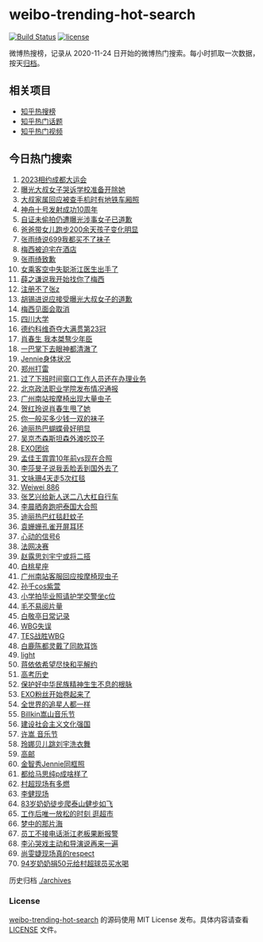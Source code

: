 # weibo-trending-hot-search

[![Build Status](https://github.com/justjavac/weibo-trending-hot-search/workflows/ci/badge.svg?branch=master)](https://github.com/justjavac/weibo-trending-hot-search/actions)
[![license](https://img.shields.io/github/license/justjavac/weibo-trending-hot-search)](https://github.com/justjavac/weibo-trending-hot-search/blob/master/LICENSE)

微博热搜榜，记录从 2020-11-24 日开始的微博热门搜索。每小时抓取一次数据，按天[归档](./archives)。

## 相关项目

- [知乎热搜榜](https://github.com/justjavac/zhihu-trending-top-search)
- [知乎热门话题](https://github.com/justjavac/zhihu-trending-hot-questions)
- [知乎热门视频](https://github.com/justjavac/zhihu-trending-hot-video)

## 今日热门搜索

<!-- BEGIN -->
<!-- 最后更新时间 Mon Jun 12 2023 06:12:07 GMT+0800 (China Standard Time) -->

1. [2023相约成都大运会](https://s.weibo.com//weibo?q=%232023%E7%9B%B8%E7%BA%A6%E6%88%90%E9%83%BD%E5%A4%A7%E8%BF%90%E4%BC%9A%23&Refer=new_time)
1. [曝光大叔女子哭诉学校准备开除她](https://s.weibo.com//weibo?q=%23%E6%9B%9D%E5%85%89%E5%A4%A7%E5%8F%94%E5%A5%B3%E5%AD%90%E5%93%AD%E8%AF%89%E5%AD%A6%E6%A0%A1%E5%87%86%E5%A4%87%E5%BC%80%E9%99%A4%E5%A5%B9%23&t=31&band_rank=2&Refer=top)
1. [大叔家属回应被查手机时有地铁车厢照](https://s.weibo.com//weibo?q=%23%E5%A4%A7%E5%8F%94%E5%AE%B6%E5%B1%9E%E5%9B%9E%E5%BA%94%E8%A2%AB%E6%9F%A5%E6%89%8B%E6%9C%BA%E6%97%B6%E6%9C%89%E5%9C%B0%E9%93%81%E8%BD%A6%E5%8E%A2%E7%85%A7%23&t=31&band_rank=50&Refer=top)
1. [神舟十号发射成功10周年](https://s.weibo.com//weibo?q=%23%E7%A5%9E%E8%88%9F%E5%8D%81%E5%8F%B7%E5%8F%91%E5%B0%84%E6%88%90%E5%8A%9F10%E5%91%A8%E5%B9%B4%23&t=31&band_rank=3&Refer=top)
1. [自证未偷拍仍遭曝光涉事女子已道歉](https://s.weibo.com//weibo?q=%23%E8%87%AA%E8%AF%81%E6%9C%AA%E5%81%B7%E6%8B%8D%E4%BB%8D%E9%81%AD%E6%9B%9D%E5%85%89%E6%B6%89%E4%BA%8B%E5%A5%B3%E5%AD%90%E5%B7%B2%E9%81%93%E6%AD%89%23&t=31&band_rank=4&Refer=top)
1. [爸爸带女儿跑步200余天孩子变化明显](https://s.weibo.com//weibo?q=%23%E7%88%B8%E7%88%B8%E5%B8%A6%E5%A5%B3%E5%84%BF%E8%B7%91%E6%AD%A5200%E4%BD%99%E5%A4%A9%E5%AD%A9%E5%AD%90%E5%8F%98%E5%8C%96%E6%98%8E%E6%98%BE%23&t=31&band_rank=8&Refer=top)
1. [张雨绮说699我都买不了袜子](https://s.weibo.com//weibo?q=%23%E5%BC%A0%E9%9B%A8%E7%BB%AE%E8%AF%B4699%E6%88%91%E9%83%BD%E4%B9%B0%E4%B8%8D%E4%BA%86%E8%A2%9C%E5%AD%90%23&t=31&band_rank=6&Refer=top)
1. [梅西被迫宅在酒店](https://s.weibo.com//weibo?q=%23%E6%A2%85%E8%A5%BF%E8%A2%AB%E8%BF%AB%E5%AE%85%E5%9C%A8%E9%85%92%E5%BA%97%23&t=31&band_rank=5&Refer=top)
1. [张雨绮致歉](https://s.weibo.com//weibo?q=%E5%BC%A0%E9%9B%A8%E7%BB%AE%E8%87%B4%E6%AD%89&t=31&band_rank=1&Refer=top)
1. [女乘客空中失聪浙江医生出手了](https://s.weibo.com//weibo?q=%23%E5%A5%B3%E4%B9%98%E5%AE%A2%E7%A9%BA%E4%B8%AD%E5%A4%B1%E8%81%AA%E6%B5%99%E6%B1%9F%E5%8C%BB%E7%94%9F%E5%87%BA%E6%89%8B%E4%BA%86%23&t=31&band_rank=20&Refer=top)
1. [薛之谦说我开始找你了梅西](https://s.weibo.com//weibo?q=%23%E8%96%9B%E4%B9%8B%E8%B0%A6%E8%AF%B4%E6%88%91%E5%BC%80%E5%A7%8B%E6%89%BE%E4%BD%A0%E4%BA%86%E6%A2%85%E8%A5%BF%23&t=31&band_rank=10&Refer=top)
1. [注册不了张z](https://s.weibo.com//weibo?q=%23%E6%B3%A8%E5%86%8C%E4%B8%8D%E4%BA%86%E5%BC%A0z%23&t=31&band_rank=11&Refer=top)
1. [胡锡进说应接受曝光大叔女子的道歉](https://s.weibo.com//weibo?q=%23%E8%83%A1%E9%94%A1%E8%BF%9B%E8%AF%B4%E5%BA%94%E6%8E%A5%E5%8F%97%E6%9B%9D%E5%85%89%E5%A4%A7%E5%8F%94%E5%A5%B3%E5%AD%90%E7%9A%84%E9%81%93%E6%AD%89%23&t=31&band_rank=20&Refer=top)
1. [梅西见面会取消](https://s.weibo.com//weibo?q=%23%E6%A2%85%E8%A5%BF%E8%A7%81%E9%9D%A2%E4%BC%9A%E5%8F%96%E6%B6%88%23&t=31&band_rank=12&Refer=top)
1. [四川大学](https://s.weibo.com//weibo?q=%E5%9B%9B%E5%B7%9D%E5%A4%A7%E5%AD%A6&t=31&band_rank=19&Refer=top)
1. [德约科维奇夺大满贯第23冠](https://s.weibo.com//weibo?q=%23%E5%BE%B7%E7%BA%A6%E7%A7%91%E7%BB%B4%E5%A5%87%E5%A4%BA%E5%A4%A7%E6%BB%A1%E8%B4%AF%E7%AC%AC23%E5%86%A0%23&t=31&band_rank=7&Refer=top)
1. [肖春生 我本桀骜少年臣](https://s.weibo.com//weibo?q=%E8%82%96%E6%98%A5%E7%94%9F%20%E6%88%91%E6%9C%AC%E6%A1%80%E9%AA%9C%E5%B0%91%E5%B9%B4%E8%87%A3&t=31&band_rank=23&Refer=top)
1. [一巴掌下去眼神都清澈了](https://s.weibo.com//weibo?q=%E4%B8%80%E5%B7%B4%E6%8E%8C%E4%B8%8B%E5%8E%BB%E7%9C%BC%E7%A5%9E%E9%83%BD%E6%B8%85%E6%BE%88%E4%BA%86&t=31&band_rank=35&Refer=top)
1. [Jennie身体状况](https://s.weibo.com//weibo?q=%23Jennie%E8%BA%AB%E4%BD%93%E7%8A%B6%E5%86%B5%23&t=31&band_rank=7&Refer=top)
1. [郑州打雷](https://s.weibo.com//weibo?q=%E9%83%91%E5%B7%9E%E6%89%93%E9%9B%B7&t=31&band_rank=30&Refer=top)
1. [过了下班时间窗口工作人员还在办理业务](https://s.weibo.com//weibo?q=%23%E8%BF%87%E4%BA%86%E4%B8%8B%E7%8F%AD%E6%97%B6%E9%97%B4%E7%AA%97%E5%8F%A3%E5%B7%A5%E4%BD%9C%E4%BA%BA%E5%91%98%E8%BF%98%E5%9C%A8%E5%8A%9E%E7%90%86%E4%B8%9A%E5%8A%A1%23&t=31&band_rank=36&Refer=top)
1. [北京政法职业学院发布情况通报](https://s.weibo.com//weibo?q=%23%E5%8C%97%E4%BA%AC%E6%94%BF%E6%B3%95%E8%81%8C%E4%B8%9A%E5%AD%A6%E9%99%A2%E5%8F%91%E5%B8%83%E6%83%85%E5%86%B5%E9%80%9A%E6%8A%A5%23&t=31&band_rank=21&Refer=top)
1. [广州南站按摩椅出现大量虫子](https://s.weibo.com//weibo?q=%23%E5%B9%BF%E5%B7%9E%E5%8D%97%E7%AB%99%E6%8C%89%E6%91%A9%E6%A4%85%E5%87%BA%E7%8E%B0%E5%A4%A7%E9%87%8F%E8%99%AB%E5%AD%90%23&t=31&band_rank=24&Refer=top)
1. [贺红玲说肖春生甩了她](https://s.weibo.com//weibo?q=%23%E8%B4%BA%E7%BA%A2%E7%8E%B2%E8%AF%B4%E8%82%96%E6%98%A5%E7%94%9F%E7%94%A9%E4%BA%86%E5%A5%B9%23&t=31&band_rank=44&Refer=top)
1. [你一般买多少钱一双的袜子](https://s.weibo.com//weibo?q=%23%E4%BD%A0%E4%B8%80%E8%88%AC%E4%B9%B0%E5%A4%9A%E5%B0%91%E9%92%B1%E4%B8%80%E5%8F%8C%E7%9A%84%E8%A2%9C%E5%AD%90%23&t=31&band_rank=26&Refer=top)
1. [迪丽热巴蝴蝶骨好明显](https://s.weibo.com//weibo?q=%23%E8%BF%AA%E4%B8%BD%E7%83%AD%E5%B7%B4%E8%9D%B4%E8%9D%B6%E9%AA%A8%E5%A5%BD%E6%98%8E%E6%98%BE%23&t=31&band_rank=9&Refer=top)
1. [吴京杰森斯坦森外滩吃饺子](https://s.weibo.com//weibo?q=%23%E5%90%B4%E4%BA%AC%E6%9D%B0%E6%A3%AE%E6%96%AF%E5%9D%A6%E6%A3%AE%E5%A4%96%E6%BB%A9%E5%90%83%E9%A5%BA%E5%AD%90%23&t=31&band_rank=34&Refer=top)
1. [EXO团综](https://s.weibo.com//weibo?q=EXO%E5%9B%A2%E7%BB%BC&t=31&band_rank=14&Refer=top)
1. [孟佳王霏霏10年前vs现在合照](https://s.weibo.com//weibo?q=%23%E5%AD%9F%E4%BD%B3%E7%8E%8B%E9%9C%8F%E9%9C%8F10%E5%B9%B4%E5%89%8Dvs%E7%8E%B0%E5%9C%A8%E5%90%88%E7%85%A7%23&t=31&band_rank=42&Refer=top)
1. [李莎旻子说我丢脸丢到国外去了](https://s.weibo.com//weibo?q=%23%E6%9D%8E%E8%8E%8E%E6%97%BB%E5%AD%90%E8%AF%B4%E6%88%91%E4%B8%A2%E8%84%B8%E4%B8%A2%E5%88%B0%E5%9B%BD%E5%A4%96%E5%8E%BB%E4%BA%86%23&t=31&band_rank=46&Refer=top)
1. [文咏珊4天走5次红毯](https://s.weibo.com//weibo?q=%23%E6%96%87%E5%92%8F%E7%8F%8A4%E5%A4%A9%E8%B5%B05%E6%AC%A1%E7%BA%A2%E6%AF%AF%23&t=31&band_rank=29&Refer=top)
1. [Weiwei 886](https://s.weibo.com//weibo?q=Weiwei%20886&t=31&band_rank=13&Refer=top)
1. [张艺兴给新人送二八大杠自行车](https://s.weibo.com//weibo?q=%E5%BC%A0%E8%89%BA%E5%85%B4%E7%BB%99%E6%96%B0%E4%BA%BA%E9%80%81%E4%BA%8C%E5%85%AB%E5%A4%A7%E6%9D%A0%E8%87%AA%E8%A1%8C%E8%BD%A6&t=31&band_rank=45&Refer=top)
1. [李晨晒奔跑吧泰国大合照](https://s.weibo.com//weibo?q=%23%E6%9D%8E%E6%99%A8%E6%99%92%E5%A5%94%E8%B7%91%E5%90%A7%E6%B3%B0%E5%9B%BD%E5%A4%A7%E5%90%88%E7%85%A7%23&t=31&band_rank=29&Refer=top)
1. [迪丽热巴红毯赶蚊子](https://s.weibo.com//weibo?q=%23%E8%BF%AA%E4%B8%BD%E7%83%AD%E5%B7%B4%E7%BA%A2%E6%AF%AF%E8%B5%B6%E8%9A%8A%E5%AD%90%23&t=31&band_rank=31&Refer=top)
1. [袁姗姗孔雀开屏耳环](https://s.weibo.com//weibo?q=%23%E8%A2%81%E5%A7%97%E5%A7%97%E5%AD%94%E9%9B%80%E5%BC%80%E5%B1%8F%E8%80%B3%E7%8E%AF%23&t=31&band_rank=32&Refer=top)
1. [心动的信号6](https://s.weibo.com//weibo?q=%23%E5%BF%83%E5%8A%A8%E7%9A%84%E4%BF%A1%E5%8F%B76%23&t=31&band_rank=15&Refer=top)
1. [法网决赛](https://s.weibo.com//weibo?q=%E6%B3%95%E7%BD%91%E5%86%B3%E8%B5%9B&t=31&band_rank=44&Refer=top)
1. [赵露思刘宇宁或将二搭](https://s.weibo.com//weibo?q=%23%E8%B5%B5%E9%9C%B2%E6%80%9D%E5%88%98%E5%AE%87%E5%AE%81%E6%88%96%E5%B0%86%E4%BA%8C%E6%90%AD%23&t=31&band_rank=18&Refer=top)
1. [白桃星座](https://s.weibo.com//weibo?q=%E7%99%BD%E6%A1%83%E6%98%9F%E5%BA%A7&t=31&band_rank=16&Refer=top)
1. [广州南站客服回应按摩椅现虫子](https://s.weibo.com//weibo?q=%23%E5%B9%BF%E5%B7%9E%E5%8D%97%E7%AB%99%E5%AE%A2%E6%9C%8D%E5%9B%9E%E5%BA%94%E6%8C%89%E6%91%A9%E6%A4%85%E7%8E%B0%E8%99%AB%E5%AD%90%23&t=31&band_rank=46&Refer=top)
1. [孙千cos紫萱](https://s.weibo.com//weibo?q=%23%E5%AD%99%E5%8D%83cos%E7%B4%AB%E8%90%B1%23&t=31&band_rank=40&Refer=top)
1. [小学拍毕业照请护学交警坐c位](https://s.weibo.com//weibo?q=%23%E5%B0%8F%E5%AD%A6%E6%8B%8D%E6%AF%95%E4%B8%9A%E7%85%A7%E8%AF%B7%E6%8A%A4%E5%AD%A6%E4%BA%A4%E8%AD%A6%E5%9D%90c%E4%BD%8D%23&t=31&band_rank=41&Refer=top)
1. [毛不易阅片量](https://s.weibo.com//weibo?q=%23%E6%AF%9B%E4%B8%8D%E6%98%93%E9%98%85%E7%89%87%E9%87%8F%23&t=31&band_rank=43&Refer=top)
1. [白敬亭日常记录](https://s.weibo.com//weibo?q=%E7%99%BD%E6%95%AC%E4%BA%AD%E6%97%A5%E5%B8%B8%E8%AE%B0%E5%BD%95&t=31&band_rank=17&Refer=top)
1. [WBG失误](https://s.weibo.com//weibo?q=%23WBG%E5%A4%B1%E8%AF%AF%23&t=31&band_rank=28&Refer=top)
1. [TES战胜WBG](https://s.weibo.com//weibo?q=TES%E6%88%98%E8%83%9CWBG&t=31&band_rank=47&Refer=top)
1. [白鹿陈都灵戴了同款耳饰](https://s.weibo.com//weibo?q=%23%E7%99%BD%E9%B9%BF%E9%99%88%E9%83%BD%E7%81%B5%E6%88%B4%E4%BA%86%E5%90%8C%E6%AC%BE%E8%80%B3%E9%A5%B0%23&t=31&band_rank=37&Refer=top)
1. [light](https://s.weibo.com//weibo?q=light&t=31&band_rank=38&Refer=top)
1. [蒋依依希望尽快和平解约](https://s.weibo.com//weibo?q=%23%E8%92%8B%E4%BE%9D%E4%BE%9D%E5%B8%8C%E6%9C%9B%E5%B0%BD%E5%BF%AB%E5%92%8C%E5%B9%B3%E8%A7%A3%E7%BA%A6%23&t=31&band_rank=22&Refer=top)
1. [高考历史](https://s.weibo.com//weibo?q=%E9%AB%98%E8%80%83%E5%8E%86%E5%8F%B2&t=31&band_rank=50&Refer=top)
1. [保护好中华民族精神生生不息的根脉](https://s.weibo.com//weibo?q=%23%E4%BF%9D%E6%8A%A4%E5%A5%BD%E4%B8%AD%E5%8D%8E%E6%B0%91%E6%97%8F%E7%B2%BE%E7%A5%9E%E7%94%9F%E7%94%9F%E4%B8%8D%E6%81%AF%E7%9A%84%E6%A0%B9%E8%84%89%23&Refer=new_time)
1. [EXO粉丝开始卷起来了](https://s.weibo.com//weibo?q=%23EXO%E7%B2%89%E4%B8%9D%E5%BC%80%E5%A7%8B%E5%8D%B7%E8%B5%B7%E6%9D%A5%E4%BA%86%23&t=31&band_rank=27&Refer=top)
1. [全世界的追星人都一样](https://s.weibo.com//weibo?q=%23%E5%85%A8%E4%B8%96%E7%95%8C%E7%9A%84%E8%BF%BD%E6%98%9F%E4%BA%BA%E9%83%BD%E4%B8%80%E6%A0%B7%23&t=31&band_rank=50&Refer=top)
1. [Billkin嵩山音乐节](https://s.weibo.com//weibo?q=Billkin%E5%B5%A9%E5%B1%B1%E9%9F%B3%E4%B9%90%E8%8A%82&t=31&band_rank=50&Refer=top)
1. [建设社会主义文化强国](https://s.weibo.com//weibo?q=%23%E5%BB%BA%E8%AE%BE%E7%A4%BE%E4%BC%9A%E4%B8%BB%E4%B9%89%E6%96%87%E5%8C%96%E5%BC%BA%E5%9B%BD%23&Refer=new_time)
1. [许嵩 音乐节](https://s.weibo.com//weibo?q=%E8%AE%B8%E5%B5%A9%20%E9%9F%B3%E4%B9%90%E8%8A%82&t=31&band_rank=36&Refer=top)
1. [玲娜贝儿跳刘宇洗衣舞](https://s.weibo.com//weibo?q=%23%E7%8E%B2%E5%A8%9C%E8%B4%9D%E5%84%BF%E8%B7%B3%E5%88%98%E5%AE%87%E6%B4%97%E8%A1%A3%E8%88%9E%23&t=31&band_rank=33&Refer=top)
1. [高邮](https://s.weibo.com//weibo?q=%E9%AB%98%E9%82%AE&t=31&band_rank=48&Refer=top)
1. [金智秀Jennie同框照](https://s.weibo.com//weibo?q=%23%E9%87%91%E6%99%BA%E7%A7%80Jennie%E5%90%8C%E6%A1%86%E7%85%A7%23&t=31&band_rank=34&Refer=top)
1. [都给马思纯p成啥样了](https://s.weibo.com//weibo?q=%23%E9%83%BD%E7%BB%99%E9%A9%AC%E6%80%9D%E7%BA%AFp%E6%88%90%E5%95%A5%E6%A0%B7%E4%BA%86%23&t=31&band_rank=25&Refer=top)
1. [村超现场有多燃](https://s.weibo.com//weibo?q=%23%E6%9D%91%E8%B6%85%E7%8E%B0%E5%9C%BA%E6%9C%89%E5%A4%9A%E7%87%83%23&t=31&band_rank=3&Refer=top)
1. [李健现场](https://s.weibo.com//weibo?q=%E6%9D%8E%E5%81%A5%E7%8E%B0%E5%9C%BA&t=31&band_rank=38&Refer=top)
1. [83岁奶奶徒步爬泰山健步如飞](https://s.weibo.com//weibo?q=%2383%E5%B2%81%E5%A5%B6%E5%A5%B6%E5%BE%92%E6%AD%A5%E7%88%AC%E6%B3%B0%E5%B1%B1%E5%81%A5%E6%AD%A5%E5%A6%82%E9%A3%9E%23&t=31&band_rank=39&Refer=top)
1. [工作后唯一放松的时刻 逛超市](https://s.weibo.com//weibo?q=%E5%B7%A5%E4%BD%9C%E5%90%8E%E5%94%AF%E4%B8%80%E6%94%BE%E6%9D%BE%E7%9A%84%E6%97%B6%E5%88%BB%20%E9%80%9B%E8%B6%85%E5%B8%82&t=31&band_rank=40&Refer=top)
1. [梦中的那片海](https://s.weibo.com//weibo?q=%E6%A2%A6%E4%B8%AD%E7%9A%84%E9%82%A3%E7%89%87%E6%B5%B7&t=31&band_rank=41&Refer=top)
1. [员工不接电话浙江老板果断报警](https://s.weibo.com//weibo?q=%23%E5%91%98%E5%B7%A5%E4%B8%8D%E6%8E%A5%E7%94%B5%E8%AF%9D%E6%B5%99%E6%B1%9F%E8%80%81%E6%9D%BF%E6%9E%9C%E6%96%AD%E6%8A%A5%E8%AD%A6%23&t=31&band_rank=42&Refer=top)
1. [李沁哭戏主动和导演说再来一遍](https://s.weibo.com//weibo?q=%23%E6%9D%8E%E6%B2%81%E5%93%AD%E6%88%8F%E4%B8%BB%E5%8A%A8%E5%92%8C%E5%AF%BC%E6%BC%94%E8%AF%B4%E5%86%8D%E6%9D%A5%E4%B8%80%E9%81%8D%23&t=31&band_rank=44&Refer=top)
1. [尚雯婕现场真的respect](https://s.weibo.com//weibo?q=%E5%B0%9A%E9%9B%AF%E5%A9%95%E7%8E%B0%E5%9C%BA%E7%9C%9F%E7%9A%84respect&t=31&band_rank=46&Refer=top)
1. [94岁奶奶捐50元给村超球员买水喝](https://s.weibo.com//weibo?q=%2394%E5%B2%81%E5%A5%B6%E5%A5%B6%E6%8D%9050%E5%85%83%E7%BB%99%E6%9D%91%E8%B6%85%E7%90%83%E5%91%98%E4%B9%B0%E6%B0%B4%E5%96%9D%23&t=31&band_rank=49&Refer=top)

<!-- END -->

历史归档 [./archives](./archives)

### License

[weibo-trending-hot-search](https://github.com/justjavac/weibo-trending-hot-search) 的源码使用 MIT License
发布。具体内容请查看 [LICENSE](./LICENSE) 文件。
